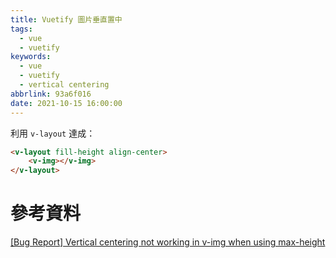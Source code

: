```yaml
---
title: Vuetify 圖片垂直置中
tags:
  - vue
  - vuetify
keywords:
  - vue
  - vuetify
  - vertical centering
abbrlink: 93a6f016
date: 2021-10-15 16:00:00
---
```


利用 `v-layout` 達成：

```html
<v-layout fill-height align-center>
    <v-img></v-img>
</v-layout>
```

<!--more-->

# 參考資料

[[Bug Report] Vertical centering not working in v-img when using max-height](https://github.com/vuetifyjs/vuetify/issues/5764)
